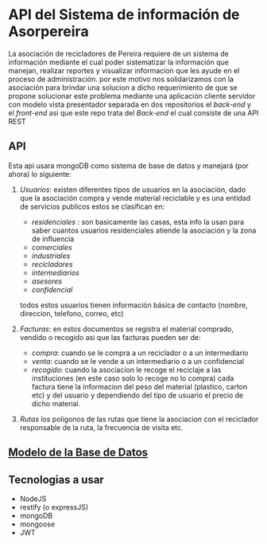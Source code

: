 # API del Sistema de información de Asorpereira

La asociación de recicladores de Pereira requiere de un sistema de información
mediante el cual poder sistematizar la información que manejan, realizar reportes
y visualizar informacion que les ayude en el proceso de administración. por este
motivo nos solidarizamos con la asociación para brindar una solucion a dicho
requerimiento de que se propone solucionar este problema mediante una aplicación
cliente servidor con modelo vista presentador separada en dos repositorios el *back-end*
y el *front-end* asi que este repo trata del *Back-end* el cual consiste de una
API REST

## API
Esta api usara mongoDB como sistema de base de datos y manejará (por ahora) lo
siguiente:

1. *Usuarios*:
   existen diferentes tipos de usuarios en la asociación, dado que la asociación
   compra y vende material reciclable y es una entidad de servicios publicos estos
   se clasifican en:
   - *residenciales* : son basicamente las casas, esta info la usan para
   saber cuantos usuarios residenciales atiende la asociación y la zona de influencia
   - *comerciales*
   - *industriales*
   - *recicladores*
   - *intermediarios*
   - *asesores*
   - *confidencial*

   todos estos usuarios tienen información básica de contacto (nombre, direccion,
   telefono, correo, etc)

2. *Facturas*:
    en estos documentos se registra el material comprado, vendido o recogido
    asi que las facturas pueden ser de:
    - *compra*: cuando se le compra a un reciclador o a un intermediario
    - *venta*: cuando se le vende a un intermediario o a un confidencial
    - *recogido*: cuando la asociacion le recoge el reciclaje a las instituciones
    (en este caso solo lo recoge no lo compra)
    cada factura tiene la informacion del peso del material (plastico, carton etc)
    y del usuario y dependiendo del tipo de usuario el precio de dicho material.

3. *Rutas*
   los poligonos de las rutas que tiene la asociacion con el reciclador responsable
   de la ruta, la frecuencia de visita etc.

## [Modelo de la Base de Datos](./model.md)


## Tecnologias a usar
- NodeJS
- restify (o expressJS)
- mongoDB
- mongoose
- JWT
